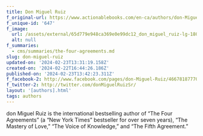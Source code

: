 ```yaml
---
title: Don Miguel Ruiz
f_original-url: https://www.actionablebooks.com/en-ca/authors/don-Miguel-Ruiz/
f_unique-id: '647'
f_image:
  url: /assets/external/65d779e948ca369e0e99dc12_don_miguel_ruiz-lg-180x220.jpeg
  alt: null
f_summaries:
  - cms/summaries/the-four-agreements.md
slug: don-miguel-ruiz
updated-on: '2024-02-23T13:31:19.158Z'
created-on: '2024-02-22T16:44:26.186Z'
published-on: '2024-02-23T13:42:23.311Z'
f_facebook-2: http://www.facebook.com/pages/don-Miguel-Ruiz/46678187770
f_twitter-2: http://twitter.com/donMiguelRuizSr/
layout: '[authors].html'
tags: authors
---
```


don Miguel Ruiz is the international bestselling author of “The Four Agreements” (a “New York Times” bestseller for over seven years), “The Mastery of Love,” “The Voice of Knowledge,” and “The Fifth Agreement.”

